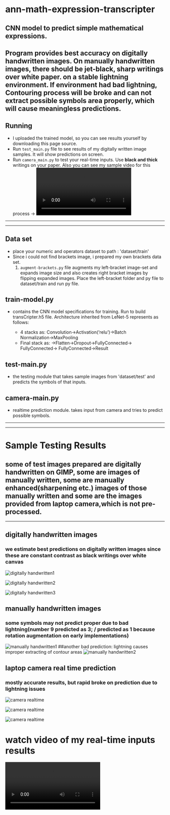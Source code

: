 # ann-math-expression-transcripter
CNN model to predict simple mathematical expressions.
---
Program provides best accuracy on digitally handwritten images. On manually handwritten images, there should be jet-black, sharp writings over white paper. __on a stable lightning environment__. If environment had bad lightning, Contouring process will be broke and can not extract possible symbols area properly, which will cause meaningless predictions.
---
## Running
  - I uploaded the trained model, so you can see results yourself by downloading this page source.
  - Run `test_main.py` file to see results of my digitally written image samples. It will show predictions on screen.
  - Run `camera_main.py` to test your real-time inputs. Use __black and thick__ writings on your paper. Also you can see my sample video for this process -> ![laptop camera realtime prediction](https://github.com/ibo52/ann-math-expression-transcripter/blob/main/realtime%20test%20outputs/Kazam_screencast_00001.webm)
---
---
## Data set
  - place your numeric and operators dataset to path : 'dataset/train'
  - Since i could not find brackets image, i prepared my own brackets data set.
    1. `augment-brackets.py` file augments my left-bracket image-set and expands image size and also creates right bracket images by flipping expanded images. Place the left-bracket folder and py file to dataset/train and run py file.

## train-model.py
  - contains the CNN model specifications for training. Run to build transCripter.h5 file. Architecture inherited from LeNet-5 represents as follows:

    * 4 stacks as:
      Convolution→Activation(‘relu’)→Batch Normalization→MaxPooling
    * Final stack as:
	  →Flatten→Dropout→FullyConnected→ FullyConnected→ FullyConnected→Result

## test-main.py
  - the testing module that takes sample images from 'dataset/test' and predicts the symbols of that inputs.

## camera-main.py
  - realtime prediction module. takes input from camera and tries to predict possible symbols.
---
---
# Sample Testing Results
## some of test images prepared are digitally handwritten on GIMP, some are images of manually written, some are manually enhanced(sharpening etc.) images of those manually written and some are the images provided from laptop camera,which is not pre-processed.
---
## digitally handwritten images
### we estimate best predictions on digitally written images since these are constant contrast as black writings over white canvas
![digitally handwritten1](https://github.com/ibo52/ann-math-expression-transcripter/blob/main/realtime%20test%20outputs/out6-digital.png)

![digitally handwritten2](https://github.com/ibo52/ann-math-expression-transcripter/blob/main/realtime%20test%20outputs/out5-digital.png)

![digitally handwritten3](https://github.com/ibo52/ann-math-expression-transcripter/blob/main/realtime%20test%20outputs/out3.png)

## manually handwritten images
### some symbols may not predict proper due to bad lightning(number 9 predicted as 3; / predicted as 1 because rotation augmentation on early implementations)
![manually handwritten1](https://github.com/ibo52/ann-math-expression-transcripter/blob/main/realtime%20test%20outputs/better%20manuel%20writing.png)
##another bad prediction: lightning causes improper extracting of contour areas
![manually handwritten2](https://github.com/ibo52/ann-math-expression-transcripter/blob/main/realtime%20test%20outputs/contrast%20issues.png)

## laptop camera real time prediction
### mostly accurate results, but rapid broke on prediction due to lightning issues
![camera realtime](https://github.com/ibo52/ann-math-expression-transcripter/blob/main/realtime%20test%20outputs/manual5.png)

![camera realtime](https://github.com/ibo52/ann-math-expression-transcripter/blob/main/realtime%20test%20outputs/manual6.png)

![camera realtime](https://github.com/ibo52/ann-math-expression-transcripter/blob/main/realtime%20test%20outputs/manual4.png)

# watch video of my real-time inputs results
![camera realtime](https://github.com/ibo52/ann-math-expression-transcripter/blob/main/realtime%20test%20outputs/Kazam_screencast_00001.webm)
